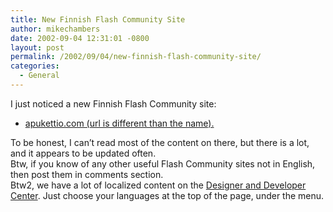 ```yaml
---
title: New Finnish Flash Community Site
author: mikechambers
date: 2002-09-04 12:31:01 -0800
layout: post
permalink: /2002/09/04/new-finnish-flash-community-site/
categories:
  - General
---
```



I just noticed a new Finnish Flash Community site:  
  
*   [apukettio.com (url is different than the name).][1]

  
To be honest, I can&#8217;t read most of the content on there, but there is a lot, and it appears to be updated often.  
Btw, if you know of any other useful Flash Community sites not in English, then post them in comments section.  
Btw2, we have a lot of localized content on the [Designer and Developer Center][2]. Just choose your languages at the top of the page, under the menu.

 [1]: http://www.huikuri.com/flash/
 [2]: http://www.macromedia.com/desdev/